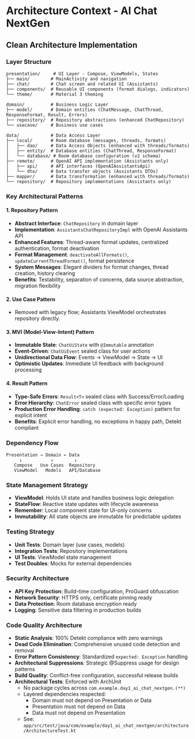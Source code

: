 # Architecture Context - AI Chat NextGen

## Clean Architecture Implementation

### Layer Structure
```
presentation/     # UI Layer - Compose, ViewModels, States
├── main/        # MainActivity and navigation
├── chat/        # Chat screen and related UI (Assistants)
├── components/  # Reusable UI components (format dialogs, indicators)
└── theme/       # Material 3 theming

domain/          # Business Logic Layer
├── model/       # Domain entities (ChatMessage, ChatThread, ResponseFormat, Result, Errors)
├── repository/  # Repository abstractions (enhanced ChatRepository)
└── usecase/     # Business use cases

data/            # Data Access Layer
├── local/       # Room database (messages, threads, formats)
│   ├── dao/     # Data Access Objects (enhanced with threads/formats)
│   ├── entity/  # Database entities (ChatThread, ResponseFormat)
│   └── database/ # Room database configuration (v2 schema)
├── remote/      # OpenAI API implementation (Assistants only)
│   ├── api/     # API interfaces (OpenAIAssistantsApi)
│   └── dto/     # Data transfer objects (Assistants DTOs)
├── mapper/      # Data transformation (enhanced with threads/formats)
└── repository/  # Repository implementations (Assistants only)
```

### Key Architectural Patterns

#### 1. Repository Pattern
- **Abstract Interface**: `ChatRepository` in domain layer
- **Implementation**: `AssistantsChatRepositoryImpl` with OpenAI Assistants API
- **Enhanced Features**: Thread-aware format updates, centralized authentication, format deactivation
- **Format Management**: `deactivateAllFormats()`, `updateCurrentThreadFormat()`, format persistence
- **System Messages**: Elegant dividers for format changes, thread creation, history clearing
- **Benefits**: Testability, separation of concerns, data source abstraction, migration flexibility

#### 2. Use Case Pattern
- Removed with legacy flow; Assistants ViewModel orchestrates repository directly.

#### 3. MVI (Model-View-Intent) Pattern
- **Immutable State**: `ChatUiState` with `@Immutable` annotation
- **Event-Driven**: `ChatUiEvent` sealed class for user actions
- **Unidirectional Data Flow**: Events → ViewModel → State → UI
- **Optimistic Updates**: Immediate UI feedback with background processing

#### 4. Result Pattern
- **Type-Safe Errors**: `Result<T>` sealed class with Success/Error/Loading
- **Error Hierarchy**: `ChatError` sealed class with specific error types
- **Production Error Handling**: `catch (expected: Exception)` pattern for explicit intent
- **Benefits**: Explicit error handling, no exceptions in happy path, Detekt compliant

### Dependency Flow
```
Presentation → Domain ← Data
     ↓           ↓        ↓
   Compose   Use Cases  Repository
   ViewModel   Models   API/Database
```

### State Management Strategy
- **ViewModel**: Holds UI state and handles business logic delegation
- **StateFlow**: Reactive state updates with lifecycle awareness
- **Remember**: Local component state for UI-only concerns
- **Immutability**: All state objects are immutable for predictable updates

### Testing Strategy
- **Unit Tests**: Domain layer (use cases, models)
- **Integration Tests**: Repository implementations
- **UI Tests**: ViewModel state management
- **Test Doubles**: Mocks for external dependencies

### Security Architecture
- **API Key Protection**: Build-time configuration, ProGuard obfuscation
- **Network Security**: HTTPS only, certificate pinning ready
- **Data Protection**: Room database encryption ready
- **Logging**: Sensitive data filtering in production builds

### Code Quality Architecture
- **Static Analysis**: 100% Detekt compliance with zero warnings
- **Dead Code Elimination**: Comprehensive unused code detection and removal
- **Error Pattern Consistency**: Standardized `expected: Exception` handling
- **Architectural Suppressions**: Strategic @Suppress usage for design patterns
- **Build Quality**: Conflict-free configuration, successful release builds
 - **Architectural Tests**: Enforced with ArchUnit
   - No package cycles across `com.example.day1_ai_chat_nextgen.(**)`
   - Layered dependencies respected:
     - Domain must not depend on Presentation or Data
     - Presentation must not depend on Data
     - Data must not depend on Presentation
   - See: `app/src/test/java/com/example/day1_ai_chat_nextgen/architecture/ArchitectureTest.kt`
